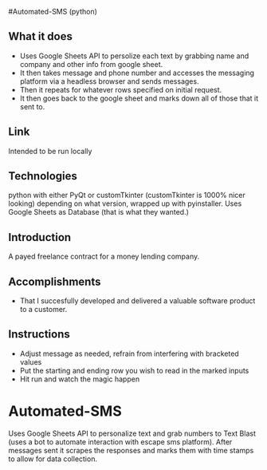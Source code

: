 #Automated-SMS (python)
## What it does
+ Uses Google Sheets API to persolize each text by grabbing name and company and other info from google sheet.
+ It then takes message and phone number and accesses the messaging platform via a headless browser and sends messages.
+ Then it repeats for whatever rows specified on initial request.
+ It then goes back to the google sheet and marks down all of those that it sent to.


## Link
 Intended to be run locally

## Technologies 
python with either PyQt or customTkinter (customTkinter is 1000% nicer looking) depending on what version, wrapped up with pyinstaller.
Uses Google Sheets as Database (that is what they wanted.)


## Introduction
A payed freelance contract for a money lending company.


## Accomplishments
+ That I succesfully developed and delivered a valuable software product to a customer.

## Instructions 
+ Adjust message as needed, refrain from interfering with bracketed values
+ Put the starting and ending row you wish to read in the marked inputs
+ Hit run and watch the magic happen



# Automated-SMS
Uses Google Sheets API to personalize text and grab numbers to Text Blast (uses a bot to automate interaction with escape sms platform). After messages sent it scrapes the responses and marks them with time stamps to allow for 
data collection.
